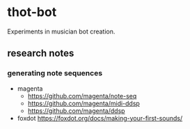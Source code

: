 # thot-bot
Experiments in musician bot creation.

## research notes
### generating note sequences
* magenta 
    * https://github.com/magenta/note-seq
    * https://github.com/magenta/midi-ddsp
    * https://github.com/magenta/ddsp
* foxdot https://foxdot.org/docs/making-your-first-sounds/ 
